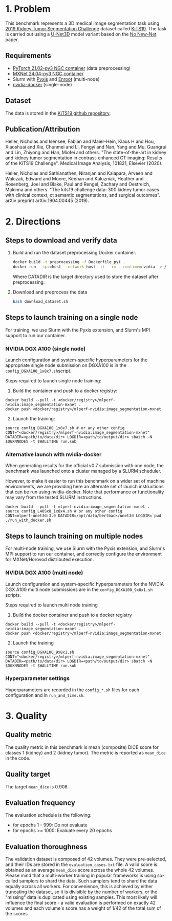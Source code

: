 # 1. Problem

This benchmark represents a 3D medical image segmentation task using [2019 Kidney Tumor Segmentation Challenge](https://kits19.grand-challenge.org/) dataset called [KiTS19](https://github.com/neheller/kits19). The task is carried out using a [U-Net3D](https://arxiv.org/pdf/1606.06650.pdf) model variant based on the [No New-Net](https://arxiv.org/pdf/1809.10483.pdf) paper.

## Requirements
* [PyTorch 21.02-py3 NGC container](https://ngc.nvidia.com/registry/nvidia-pytorch) (data preprocessing)
* [MXNet 24.04-py3 NGC container](https://ngc.nvidia.com/registry/nvidia-mxnet)
* Slurm with [Pyxis](https://github.com/NVIDIA/pyxis) and [Enroot](https://github.com/NVIDIA/enroot) (multi-node)
* [nvidia-docker](https://github.com/NVIDIA/nvidia-docker) (single-node)

## Dataset

The data is stored in the [KiTS19 github repository](https://github.com/neheller/kits19).

## Publication/Attribution
Heller, Nicholas and Isensee, Fabian and Maier-Hein, Klaus H and Hou, Xiaoshuai and Xie, Chunmei and Li, Fengyi and Nan, Yang and Mu, Guangrui and Lin, Zhiyong and Han, Miofei and others.
"The state-of-the-art in kidney and kidney tumor segmentation in contrast-enhanced CT imaging: Results of the KiTS19 Challenge".
Medical Image Analysis, 101821, Elsevier (2020).

Heller, Nicholas and Sathianathen, Niranjan and Kalapara, Arveen and Walczak, Edward and Moore, Keenan and Kaluzniak, Heather and Rosenberg, Joel and Blake, Paul and Rengel, Zachary and Oestreich, Makinna and others.
"The kits19 challenge data: 300 kidney tumor cases with clinical context, ct semantic segmentations, and surgical outcomes".
arXiv preprint arXiv:1904.00445 (2019).

# 2. Directions

## Steps to download and verify data

1. Build and run the dataset preprocessing Docker container.
    
    ```bash
    docker build -t preprocessing -f Dockerfile_pyt .
    docker run --ipc=host --network host -it --rm --runtime=nvidia -v /opt/data/bertback/unet3d:/data preprocessing:latest 
    ```
   Where DATADIR is the target directory used to store the dataset after preprocessing.

   
2. Download and preprocess the data

    ```bash
    bash download_dataset.sh 
    ```

## Steps to launch training on a single node

For training, we use Slurm with the Pyxis extension, and Slurm's MPI support to run our container.

### NVIDIA DGX A100 (single node)

Launch configuration and system-specific hyperparameters for the appropriate single node submission on DGXA100 is in the `config_DGXA100_1x8x7.sh`script.

Steps required to launch single node training:

1. Build the container and push to a docker registry:
```
docker build --pull -t <docker/registry>/mlperf-nvidia:image_segmentation-mxnet .
docker push <docker/registry>/mlperf-nvidia:image_segmentation-mxnet
```
2. Launch the training:

```
source config_DGXA100_1x8x7.sh # or any other config
CONT="<docker/registry>/mlperf-nvidia:image_segmentation-mxnet" DATADIR=<path/to/data/dir> LOGDIR=<path/to/output/dir> sbatch -N $DGXNNODES -t $WALLTIME run.sub
```

### Alternative launch with nvidia-docker

When generating results for the official v0.7 submission with one node, the
benchmark was launched onto a cluster managed by a SLURM scheduler.

However, to make it easier to run this benchmark on a wider set of machine
environments, we are providing here an alternate set of launch instructions
that can be run using nvidia-docker. Note that performance or functionality may
vary from the tested SLURM instructions.

```
docker build --pull -t mlperf-nvidia:image_segmentation-mxnet .
source config_L40Sx8_1x8x4.sh # or any other config
CONT=mlperf-unet3d:3.0 DATADIR=/opt/data/bertback/unet3d LOGDIR=`pwd` ./run_with_docker.sh
```


## Steps to launch training on multiple nodes

For multi-node training, we use Slurm with the Pyxis extension, and Slurm's MPI
support to run our container, and correctly configure the environment for
MXNet/Horovod distributed execution.

### NVIDIA DGX A100 (multi node)

Launch configuration and system-specific hyperparameters for the NVIDIA DGX
A100 multi node submissions are in the `config_DGXA100_9x8x1.sh` scripts.

Steps required to launch multi node training

1. Build the docker container and push to a docker registry
```
docker build --pull -t <docker/registry>/mlperf-nvidia:image_segmentation-mxnet .
docker push <docker/registry>/mlperf-nvidia:image_segmentation-mxnet
```

2. Launch the training
```
source config_DGXA100_9x8x1.sh 
CONT="<docker/registry>/mlperf-nvidia:image_segmentation-mxnet" DATADIR=<path/to/data/dir> LOGDIR=<path/to/output/dir> sbatch -N $DGXNNODES -t $WALLTIME run.sub
```

### Hyperparameter settings

Hyperparameters are recorded in the `config_*.sh` files for each configuration and in `run_and_time.sh`.

 
# 3. Quality

## Quality metric

The quality metric in this benchmark is mean (composite) DICE score for classes 1 (kidney) and 2 (kidney tumor). 
The metric is reported as `mean_dice` in the code.

## Quality target

The target `mean_dice` is 0.908.

## Evaluation frequency

The evaluation schedule is the following:
- for epochs 1 - 999: Do not evaluate
- for epochs >= 1000: Evaluate every 20 epochs

## Evaluation thoroughness

The validation dataset is composed of 42 volumes. They were pre-selected, and their IDs are stored in the `evaluation_cases.txt` file.
A valid score is obtained as an average `mean_dice` score across the whole 42 volumes. Please mind that a multi-worker training in popular frameworks is using so-called samplers to shard the data.
Such samplers tend to shard the data equally across all workers. For convenience, this is achieved by either truncating the dataset, so it is divisible by the number of workers,
or the "missing" data is duplicated using existing samples. This most likely will influence the final score - a valid evaluation is performed on exactly 42 volumes and each volume's score has a weight of 1/42 of the total sum of the scores.
